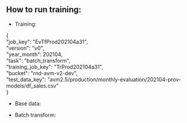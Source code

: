 ## How to run training:

* Training:

{\
  "job_key": "EvTfProd202104a31",\
  "version": "v0",\
  "year_month": 202104,\
  "task": "batch_transform",\
  "training_job_key": "TrProd202104a31",\
  "bucket": "rnd-avm-v2-dev",\
  "test_data_key": "avm2.5/production/monthly-evaluation/202104-prov-models/df_sales.csv"\
}

* Base data:

* Batch transform:



